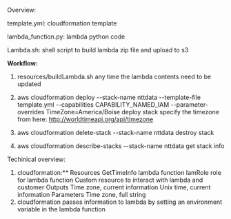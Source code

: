 Overview:

template.yml: cloudformation template

lambda_function.py: lambda python code

Lambda.sh: shell script to build lambda zip file and upload to s3


**Workflow:**

1. resources/buildLambda.sh
    any time the lambda contents need to be updated
    
2. aws cloudformation deploy --stack-name nttdata --template-file template.yml --capabilities CAPABILITY_NAMED_IAM --parameter- overrides TimeZone=America/Boise
    deploy stack
    specify the timezone from here: http://worldtimeapi.org/api/timezone
    
3. aws cloudformation delete-stack --stack-name nttdata
    destroy stack
    
4. aws cloudformation describe-stacks --stack-name nttdata
    get stack info
    
    
Techinical overview:

1. cloudformation:**
    Resources
      GetTimeInfo lambda function
      IamRole role for lambda function
      Custom resource to interact with lambda and customer
  Outputs
    Time zone, current information
    Unix time, current information
  Parameters
    Time zone, full string
2. cloudformation passes information to lambda by setting an environment variable in the lambda function
